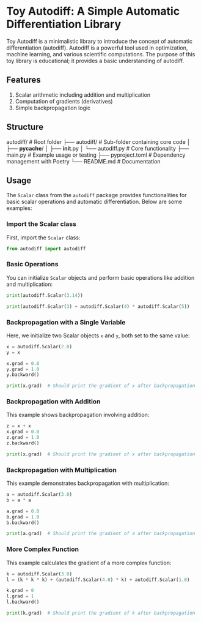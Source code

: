 # Toy Autodiff: A Simple Automatic Differentiation Library

Toy Autodiff is a minimalistic library to introduce the concept of automatic differentiation (autodiff). Autodiff is a powerful tool used in optimization, machine learning, and various scientific computations. The purpose of this toy library is educational; it provides a basic understanding of autodiff.
## Features
1. Scalar arithmetic including addition and multiplication
2. Computation of gradients (derivatives)
3. Simple backpropagation logic


## Structure
autodiff/                  # Root folder
├── autodiff/              # Sub-folder containing core code
│   ├── __pycache__/
│   ├── __init__.py
│   └── autodiff.py        # Core functionality
├── main.py                # Example usage or testing
├── pyproject.toml         # Dependency management with Poetry
└── README.md              # Documentation



## Usage

The `Scalar` class from the `autodiff` package provides functionalities for basic scalar operations and automatic differentiation. Below are some examples:

### Import the Scalar class

First, import the `Scalar` class:

```python
from autodiff import autodiff
```

### Basic Operations

You can initialize `Scalar` objects and perform basic operations like addition and multiplication:

```python
print(autodiff.Scalar(3.14))

print(autodiff.Scalar(3) + autodiff.Scalar(4) * autodiff.Scalar(5))
```

### Backpropagation with a Single Variable

Here, we initialize two Scalar objects `x` and `y`, both set to the same value:

```python
x = autodiff.Scalar(2.0)
y = x

x.grad = 0.0
y.grad = 1.0
y.backward()

print(x.grad)  # Should print the gradient of x after backpropagation
```

### Backpropagation with Addition

This example shows backpropagation involving addition:

```python
z = x + x
x.grad = 0.0
z.grad = 1.0
z.backward()

print(x.grad)  # Should print the gradient of x after backpropagation
```

### Backpropagation with Multiplication

This example demonstrates backpropagation with multiplication:

```python
a = autodiff.Scalar(3.0)
b = a * a

a.grad = 0.0
b.grad = 1.0
b.backward()

print(a.grad)  # Should print the gradient of a after backpropagation
```

### More Complex Function

This example calculates the gradient of a more complex function:

```python
k = autodiff.Scalar(3.0)
l = (k * k * k) + (autodiff.Scalar(4.0) * k) + autodiff.Scalar(1.0)

k.grad = 0
l.grad = 1
l.backward()

print(k.grad)  # Should print the gradient of k after backpropagation
```


